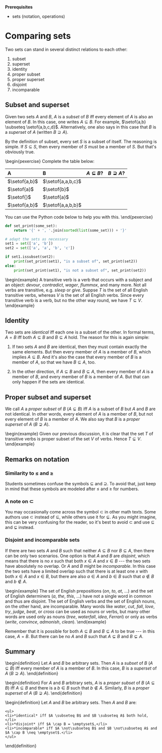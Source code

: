 **Prerequisites**

- sets (notation, operations)

# Comparing sets

Two sets can stand in several distinct relations to each other:

1. subset
1. superset
1. identity
1. proper subset
1. proper superset
1. disjoint
1. incomparable


## Subset and superset

Given two sets $A$ and $B$, $A$ is a *subset* of $B$ iff every element of $A$ is also an element of $B$.
In this case, one writes $A \subseteq B$.
For example, $\setof{a,b} \subseteq \setof{a,b,c,d}$.
Alternatively, one also says in this case that $B$ is a *superset* of $A$ (written $B \supseteq A$).

By the definition of subset, every set $S$ is a subset of itself.
The reasoning is simple.
If $S \subseteq S$, then every member of $S$ must be a member of $S$.
But that's obviously true.

\begin{pexercise}
Complete the table below:

| A             | B                 | $A \subseteq B$? | $B \supseteq A$? | 
| :--           | :--               | :--              | :--              | 
| $\setof{a,b}$ | $\setof{a,a,b,c}$ |                  |                  | 
| $\setof{a}$   | $\setof{b}$       |                  |                  | 
| $\setof{}$    | $\setof{a}$       |                  |                  | 
| $\setof{a,b}$ | $\setof{a,a,b,b}$ |                  |                  | 

You can use the Python code below to help you with this.
\end{pexercise}

```python
def set_print(some_set):
    return '{' + ', '.join(sorted(list(some_set))) + '}'

# adapt the sets as necessary
set1 = set(['a', 'b'])
set2 = set(['a', 'a', 'b', 'c'])

if set1.issubset(set2):
    print(set_print(set1), "is a subset of", set_print(set2))
else:
    print(set_print(set1), "is not a subset of", set_print(set2))
```

\begin{example}
    A transitive verb is a verb that occurs with a subject and an object: *devour*, *contradict*, *wager*, *flummox*, and many more.
    Not all verbs are transitive, e.g. *sleep* or *give*. 
    Suppse $T$ is the set of all English transitive verbs, whereas $V$ is the set of all English verbs.
    Since every transitive verb is a verb, but no the other way round, we have $T \subseteq V$.
\end{example}


## Identity

Two sets are *identical* iff each one is a subset of the other.
In formal terms, $A = B$ iff both $A \subseteq B$ and $B \subseteq A$ hold.
The reason for this is again simple:

1.  If two sets $A$ and $B$ are identical, then they must contain exactly the same elements.
    But then every member of $A$ is a member of $B$, which implies $A \subseteq B$.
    And it's also the case that every member of $B$ is a member of $A$, so that we have $B \subseteq A$, too.

1.  In the other direction, if $A \subseteq B$ and $B \subseteq A$, then every member of $A$ is a member of $B$, and every member of $B$ is a member of $A$.
    But that can only happen if the sets are identical.


## Proper subset and superset

We call $A$ a *proper subset* of $B$ ($A \subsetneq B$) iff $A$ is a subset of $B$ but $A$ and $B$ are not identical.
In other words, every element of $A$ is a member of $B$, but not every element of $B$ is a member of $A$.
We also say that $B$ is a *proper superset* of $A$ ($B \supsetneq A$).

\begin{example}
    Given our previous discussion, it is clear that the set $T$ of transitive verbs is proper subset of the set $V$ of verbs.
    Hence $T \subsetneq V$.
\end{example}

## Remarks on notation

### Similarity to $\leq$ and $\geq$

Students sometimes confuse the symbols $\subseteq$ and $\supseteq$.
To avoid that, just keep in mind that these symbols are modeled after $\leq$ and $\geq$ for numbers.

### A note on $\subset$

You may occasionally come across the symbol $\subset$ in other math texts.
Some authors use $\subset$ instead of $\subseteq$, while others use it for $\subsetneq$.
As you might imagine, this can be very confusing for the reader, so it's best to avoid $\subset$ and use $\subseteq$ and $\subsetneq$ instead.

### Disjoint and incomparable sets

If there are two sets $A$ and $B$ such that neither $A \subseteq B$ nor $B \subseteq A$, then there can be only two scenarios.
One option is that $A$ and $B$ are *disjoint*, which means that there is no $x$ such that both $x \in A$ and $x \in B$ --- the two sets have absolutely no overlap.
Or $A$ and $B$ might be *incomparable*.
In this case the two sets have a limited overlap such that there is at least one $x$ with both $x \in A$ and $x \in B$, but there are also $a \in A$ and $b \in B$ such that $a \notin B$ and $b \notin A$.

\begin{example}
    The set of English prepositions (*on*, *to*, *at*, ...) and the set of English determiners (*a*, *the*, *this*, ...) have not a single word in common and thus are disjoint.
    The set of English verbs and the set of English nouns, on the other hand, are incomparable.
    Many words like *water*, *cut*, *fall*, *love*, *try*, *judge*, *beat*, or *cross* can be used as nouns or verbs, but many other words are used only as nouns (*tree*, *waterfall*, *idea*, *Ferrari*) or only as verbs (*write*, *convince*, *admonish*, *clean*).
\end{example}

Remember that it is possible for both $A \subseteq B$ and $B \subseteq A$ to be true --- in this case, $A = B$.
But there can be no $A$ and $B$ such that $A \subsetneq B$ and $B \subsetneq A$.

## Summary

\begin{definition}
    Let $A$ and $B$ be arbitrary sets.
    Then $A$ is a *subset* of $B$ ($A \subseteq B$) iff every member of $A$ is a member of $B$.
    In this case, $B$ is a *superset* of $A$ ($B \supseteq A$).
\end{definition}

\begin{definition}
    For $A$ and $B$ arbitrary sets, $A$ is a *proper subset* of $B$ ($A \subsetneq B$) iff $A \subseteq B$ and there is a $b \in B$ such that $b \notin A$.
    Similarly, $B$ is a *proper superset* of $A$ ($B \supsetneq A$).
\end{definition}

\begin{definition}
    Let $A$ and $B$ be arbitrary sets.
    Then $A$ and $B$ are:

    <ul>
    <li>*identical* iff $A \subseteq B$ and $B \subseteq A$ both hold,</li>
    <li>*disjoint* iff $A \cap B = \emptyset$,</li>
    <li>*incomparable* iff $A \not\subseteq B$ and $B \not\subseteq A$ and $A \cap B \neq \emptyset$.</li>
    </ul>
\end{definition}
